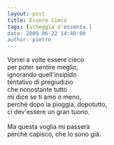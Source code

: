 ```yaml
---
layout: post
title: Essere Cieco
tags: [scheggia d'essenza,]
date: 2009-06-22 14:40:00
author: pietro
---
```

Vorrei a volte essere cieco<br/>per poter sentire meglio,<br/>ignorando quell'insipido<br/>tentativo di pregiudizio<br/>che nonostante tutto<br/>mi dice se ti amo o meno,<br/>perché dopo la pioggia, dopotutto,<br/>ci dev'essere un gran tuono.<br/><br/>Ma questa voglia mi passerà<br/>perché capisco, che lo sono già.
